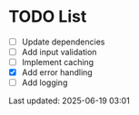 # TODO List

- [ ] Update dependencies
- [ ] Add input validation
- [ ] Implement caching
- [x] Add error handling
- [ ] Add logging

Last updated: 2025-06-19 03:01
